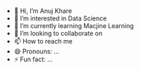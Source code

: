 - 👋 Hi, I’m Anuj Khare
- 👀 I’m interested in Data Science
- 🌱 I’m currently learning Macjine Learning 
- 💞️ I’m looking to collaborate on 
- 📫 How to reach me 
- 😄 Pronouns: ...
- ⚡ Fun fact: ...

<!---
RamosGoat/RamosGoat is a ✨ special ✨ repository because its `README.md` (this file) appears on your GitHub profile.
You can click the Preview link to take a look at your changes.
--->
